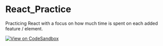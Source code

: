 # React_Practice
Practicing React with a focus on how much time is spent on each added feature / element.


[![View on CodeSandbox](https://codesandbox.io/static/img/play-codesandbox.svg)](https://codesandbox.io/p/github/theblockchainarborist/React_Practice/draft/dank-hill?readonly=1file=%2Freact_practice_app%2Fsrc%2Fcomponents%2Fbuttons%2Fbtn.css&selection=%5B%7B%22endColumn%22%3A18%2C%22endLineNumber%22%3A16%2C%22startColumn%22%3A18%2C%22startLineNumber%22%3A16%7D%5D&workspace=%257B%2522activeFileId%2522%253A%2522clbsv7x99000c7oev55qtcdou%2522%252C%2522openFiles%2522%253A%255B%2522%252FREADME.md%2522%252C%2522%252Freact_practice_app%252Fsrc%252Fcomponents%252Fbuttons%252Fbtn.css%2522%255D%252C%2522sidebarPanel%2522%253A%2522EXPLORER%2522%252C%2522gitSidebarPanel%2522%253A%2522COMMIT%2522%252C%2522spaces%2522%253A%257B%2522clbsv7y2m0018356ipz34u4q9%2522%253A%257B%2522key%2522%253A%2522clbsv7y2m0018356ipz34u4q9%2522%252C%2522name%2522%253A%2522Default%2522%252C%2522devtools%2522%253A%255B%257B%2522type%2522%253A%2522UNASSIGNED_PORT%2522%252C%2522port%2522%253A3000%252C%2522url%2522%253A%2522h29z6j-3000.preview.csb.app%2522%252C%2522key%2522%253A%2522clbsvcp5100jq356iwcjilkxi%2522%252C%2522isMinimized%2522%253Afalse%257D%252C%257B%2522type%2522%253A%2522TERMINAL%2522%252C%2522shellId%2522%253A%2522clbsvbj3k00147oevaucgdzhy%2522%252C%2522key%2522%253A%2522clbsvbhwn00co356iiohcv8fr%2522%252C%2522isMinimized%2522%253Atrue%257D%255D%257D%257D%252C%2522currentSpace%2522%253A%2522clbsv7y2m0018356ipz34u4q9%2522%252C%2522spacesOrder%2522%253A%255B%2522clbsv7y2m0018356ipz34u4q9%2522%255D%257D)


